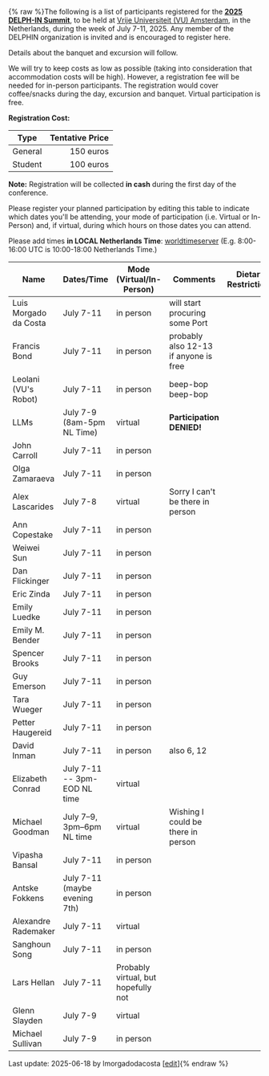 {% raw %}The following is a list of participants registered for the [**2025 DELPH-IN Summit**](https://delph-in.github.io/docs/summits/AmsterdamTop), to be held at [Vrije Universiteit (VU) Amsterdam](https://vu.nl/en), in the Netherlands, during the week of July 7-11, 2025.  Any member of the DELPHIN organization is invited and is encouraged to register here.

Details about the banquet and excursion will follow.

We will try to keep costs as low as possible (taking into consideration that accommodation costs will be high). However, a registration fee will be needed for in-person participants. The registration would cover coffee/snacks during the day, excursion and banquet. Virtual participation is free.

**Registration Cost:**

| Type    | Tentative Price |
|---------|----------------:|
| General | 150 euros       |
| Student | 100 euros       |

**Note:** Registration will be collected **in cash** during the first day of the conference. 

Please register your planned participation by editing this table to indicate which dates you'll
be attending, your mode of participation (i.e. Virtual or In-Person) and, if virtual, during which hours on those dates you can attend.

Please add times **in LOCAL Netherlands Time**:
[worldtimeserver](https://www.worldtimeserver.com/meeting-planner-times.aspx?Day=7&Mon=7&Y=2024&L0=UTC&L1=NL&L2=SG&L3=BR-RJ&L4=US-WA&L5=&L6=&L7=) (E.g. 8:00-16:00 UTC is 10:00-18:00 Netherlands Time.)

| Name | Dates/Time | Mode (Virtual/In-Person) | Comments | Dietary Restrictions | Excursion Plus-ones |
|-------|------|-----|---------|---------|---------|
|Luis Morgado da Costa|July 7-11|in person | will start procuring some Port |||
|Francis Bond|July 7-11 | in person |probably also 12-13 if anyone is free|||
|Leolani (VU's Robot)|July 7-11| in person | beep-bop beep-bop |||
|LLMs |July 7-9 (8am-5pm NL Time)| virtual | **Participation DENIED!** | ||
|John Carroll|July 7-11|in person | |||
|Olga Zamaraeva|July 7-11|in person | |||
|Alex Lascarides| July 7-8| virtual | Sorry I can't be there in person | ||
|Ann Copestake|July 7-11|in person | | ||
|Weiwei Sun|July 7-11|in person| |||
|Dan Flickinger|July 7-11|in person | |||
|Eric Zinda|July 7-11|in person | |||
|Emily Luedke|July 7-11|in person | |||
|Emily M. Bender|July 7-11|in person| |||
|Spencer Brooks|July 7-11|in person | |||
|Guy Emerson|July 7-11|in person||||
|Tara Wueger|July 7-11|in person||||
|Petter Haugereid|July 7-11|in person||||
|David Inman|July 7-11|in person|also 6, 12|||
|Elizabeth Conrad|July 7-11 -- 3pm-EOD NL time|virtual| |||
|Michael Goodman|July 7&ndash;9, 3pm&ndash;6pm NL time|virtual| Wishing I could be there in person |||
|Vipasha Bansal|July 7-11|in person||||
|Antske Fokkens| July 7-11 (maybe evening 7th)|in person||||
|Alexandre Rademaker| July 7-11|virtual||||
|Sanghoun Song|July 7-11|in person||||
|Lars Hellan | July 7-11 | Probably virtual, but hopefully not ||||
|Glenn Slayden| July 7-9 | virtual ||||
|Michael Sullivan | July 7-9 | in person ||||

Last update: 2025-06-18 by lmorgadodacosta [[edit](https://github.com/delph-in/docs/wiki/AmsterdamParticipants/_edit)]{% endraw %}